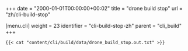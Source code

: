 +++
date = "2000-01-01T00:00:00+00:02"
title = "drone build stop"
url = "zh/cli-build-stop"

[menu.cli]
  weight = 23
  identifier = "cli-build-stop-zh"
  parent = "cli_build"
+++

```text
{{< cat "content/cli/build/data/drone_build_stop.out.txt" >}}
```
